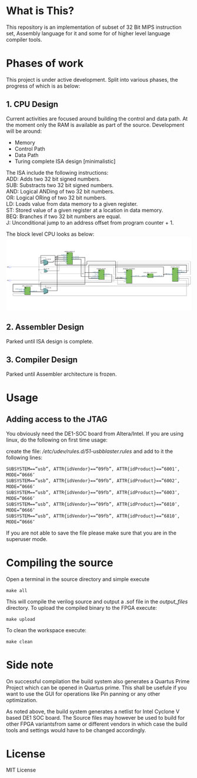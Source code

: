 # What is This?
This repository is an implementation of subset of 32 Bit MIPS instruction set, Assembly language for it and some for of higher level language compiler tools.

# Phases of work
This project is under active development. Split into various phases, the progress of which is as below:

## 1. CPU Design
Current activities are focused around building the control and data path. At the moment only the RAM is available as part of the source. Development will be around:
- Memory
- Control Path
- Data Path
- Turing complete ISA design [minimalistic]

The ISA include the following instructions:\
ADD: Adds two 32 bit signed numbers.\
SUB: Substracts two 32 bit signed numbers.\
AND: Logical ANDing of two 32 bit numbers.\
OR: Logical ORing of two 32 bit numbers.\
LD: Loads value from data memory to a given register.\
ST: Stored value of a given register at a location in data memory.\
BEQ: Branches if two 32 bit numbers are equal.\
J: Unconditional jump to an address offset from program counter + 1.

The block level CPU looks as below:
![CPU Block diagram](doc/img/cpu.png)

## 2. Assembler Design
Parked until ISA design is complete.

## 3. Compiler Design
Parked until Assembler architecture is frozen.

# Usage
## Adding access to the JTAG
You obviously need the DE1-SOC board from Altera/Intel. If you are using linux, do the following on first time usage:

create the file: */etc/udev/rules.d/51-usbblaster.rules* and add to it the following lines:
```
SUBSYSTEM==”usb”, ATTR{idVendor}==”09fb”, ATTR{idProduct}==”6001″, MODE=”0666″
SUBSYSTEM==”usb”, ATTR{idVendor}==”09fb”, ATTR{idProduct}==”6002″, MODE=”0666″
SUBSYSTEM==”usb”, ATTR{idVendor}==”09fb”, ATTR{idProduct}==”6003″, MODE=”0666″
SUBSYSTEM==”usb”, ATTR{idVendor}==”09fb”, ATTR{idProduct}==”6010″, MODE=”0666″
SUBSYSTEM==”usb”, ATTR{idVendor}==”09fb”, ATTR{idProduct}==”6810″, MODE=”0666″
```
If you are not able to save the file please make sure that you are in the superuser mode.

# Compiling the source
Open a terminal in the source directory and simple execute
```
make all
```

This will compile the verilog source and output a .sof file in the *output_files* directory. To upload the compiled binary to the FPGA execute:
```
make upload
```

To clean the workspace execute:
```
make clean
```

# Side note
On successful compilation the build system also generates a Quartus Prime Project which can be opened in Quartus prime. This shall be usefule if you want to use the GUI for operations like Pin panning or any other optimization.

As noted above, the build system generates a netlist for Intel Cyclone V based DE1 SOC board. The Source files may however be used to build for other FPGA variantsfrom same or different vendors in which case the build tools and settings would have to be changed accordingly.

# License
MIT License
